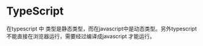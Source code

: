 # TypeScript
在typescript 中 类型是静态类型，而在javascript中是动态类型。另外typescript不能直接在浏览器运行，需要经过编译成javascript 才能运行。